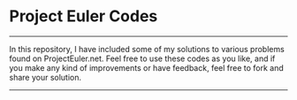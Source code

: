 # Project Euler Codes

---

In this repository, I have included some of my solutions to various problems found on ProjectEuler.net. Feel free to use these codes as you like, and if you make any kind of improvements or have feedback, feel free to fork and share your solution.

---  